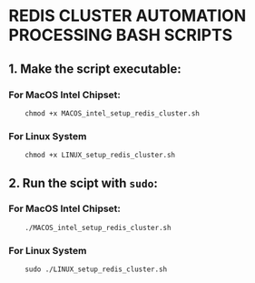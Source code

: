 # REDIS CLUSTER AUTOMATION PROCESSING BASH SCRIPTS


## 1. Make the script executable:

### For MacOS Intel Chipset:

```
    chmod +x MACOS_intel_setup_redis_cluster.sh
```



### For Linux System

```
    chmod +x LINUX_setup_redis_cluster.sh
```

## 2. Run the scipt with `sudo`:

### For MacOS Intel Chipset:

```
    ./MACOS_intel_setup_redis_cluster.sh
```



### For Linux System

```
    sudo ./LINUX_setup_redis_cluster.sh
```
